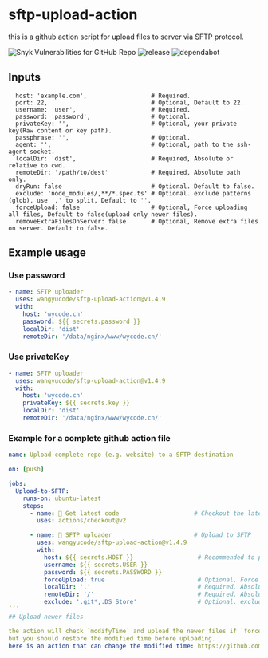 # sftp-upload-action

this is a github action script for upload files to server via SFTP protocol.

![Snyk Vulnerabilities for GitHub Repo](https://img.shields.io/snyk/vulnerabilities/github/wangyucode/sftp-upload-action)
![release](https://flat.badgen.net/github/release/wangyucode/sftp-upload-action)
![dependabot](https://flat.badgen.net/github/dependabot/wangyucode/sftp-upload-action)

## Inputs

```
  host: 'example.com',                  # Required.
  port: 22,                             # Optional, Default to 22.
  username: 'user',                     # Required.
  password: 'password',                 # Optional.
  privateKey: '',                       # Optional, your private key(Raw content or key path).
  passphrase: '',                       # Optional.
  agent: '',                            # Optional, path to the ssh-agent socket.
  localDir: 'dist',                     # Required, Absolute or relative to cwd.
  remoteDir: '/path/to/dest'            # Required, Absolute path only.
  dryRun: false                         # Optional. Default to false.
  exclude: 'node_modules/,**/*.spec.ts' # Optional. exclude patterns (glob), use ',' to split, Default to ''.
  forceUpload: false                    # Optional, Force uploading all files, Default to false(upload only newer files).
  removeExtraFilesOnServer: false       # Optional, Remove extra files on server. Default to false.
```

## Example usage

### Use password

```yml
- name: SFTP uploader
  uses: wangyucode/sftp-upload-action@v1.4.9
  with:
    host: 'wycode.cn'
    password: ${{ secrets.password }} 
    localDir: 'dist'
    remoteDir: '/data/nginx/www/wycode.cn/'
```

### Use privateKey

```yml
- name: SFTP uploader
  uses: wangyucode/sftp-upload-action@v1.4.9
  with:
    host: 'wycode.cn'
    privateKey: ${{ secrets.key }} 
    localDir: 'dist'
    remoteDir: '/data/nginx/www/wycode.cn/'
```

### Example for a complete github action file

```yml
name: Upload complete repo (e.g. website) to a SFTP destination

on: [push]

jobs:
  Upload-to-SFTP:
    runs-on: ubuntu-latest
    steps:
      - name: 🚚 Get latest code                     # Checkout the latest code
        uses: actions/checkout@v2

      - name: 📂 SFTP uploader                       # Upload to SFTP 
        uses: wangyucode/sftp-upload-action@v1.4.9
        with:
          host: ${{ secrets.HOST }}                  # Recommended to put the credentials in github secrets.
          username: ${{ secrets.USER }}
          password: ${{ secrets.PASSWORD }}
          forceUpload: true                          # Optional, Force uploading all files, Default to false(upload only newer files).
          localDir: '.'                              # Required, Absolute or relative to cwd.
          remoteDir: '/'                             # Required, Absolute path only.
          exclude: '.git*,.DS_Store'                 # Optional. exclude patterns (glob), use ',' to split, Default to ''.
´´´
## Upload newer files

the action will check `modifyTime` and upload the newer files if `forceUpload` is false.
but you should restore the modified time before uploading.
here is an action that can change the modified time: https://github.com/marketplace/actions/git-restore-mtime

